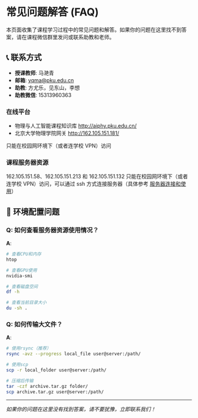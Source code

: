 # 常见问题解答 (FAQ)

本页面收集了课程学习过程中的常见问题和解答。如果你的问题在这里找不到答案，请在课程微信群里发问或联系助教和老师。

## 📞 联系方式

- **授课教师**: 马滟青
- **邮箱**: yqma@pku.edu.cn
- **助教**: 方尤乐，见东山，李想
- **助教微信**: 15313960363

### 在线平台

- 物理与人工智能课程知识库 http://aiphy.pku.edu.cn/
- 北京大学物理学院网关 http://162.105.151.181/

只能在校园网环境下（或者连学校 VPN）访问

### 课程服务器资源

162.105.151.58、162.105.151.213 和 162.105.151.132
只能在校园网环境下（或者连学校 VPN）访问，可以通过 ssh 方式连接服务器（具体参考 [服务器连接和使用](../setup/server.md)）

## 🔧 环境配置问题

### Q: 如何查看服务器资源使用情况？
**A**: 
```bash
# 查看CPU和内存
htop

# 查看GPU使用
nvidia-smi

# 查看磁盘空间
df -h

# 查看当前目录大小
du -sh .
```

### Q: 如何传输大文件？
**A**: 
```bash
# 使用rsync（推荐）
rsync -avz --progress local_file user@server:/path/

# 使用scp
scp -r local_folder user@server:/path/

# 压缩后传输
tar -czf archive.tar.gz folder/
scp archive.tar.gz user@server:/path/
```

---

*如果你的问题在这里没有找到答案，请不要犹豫，立即联系我们！*
